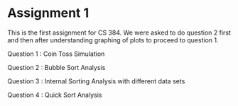 # Assignment 1

This is the first assignment for CS 384. We were asked to do question 2 first and then after understanding graphing of plots to proceed to question 1.

Question 1 : Coin Toss Simulation

Question 2 : Bubble Sort Analysis

Question 3 : Internal Sorting Analysis with different data sets

Question 4 : Quick Sort Analysis
